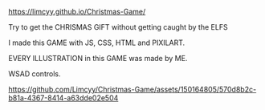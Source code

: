 https://limcyy.github.io/Christmas-Game/

Try to get the CHRISMAS GIFT without getting caught by the ELFS

I made this GAME with JS, CSS, HTML and PIXILART.

EVERY ILLUSTRATION in this GAME was made by ME.

WSAD controls.

https://github.com/Limcyy/Christmas-Game/assets/150164805/570d8b2c-b81a-4367-8414-a63dde02e504




